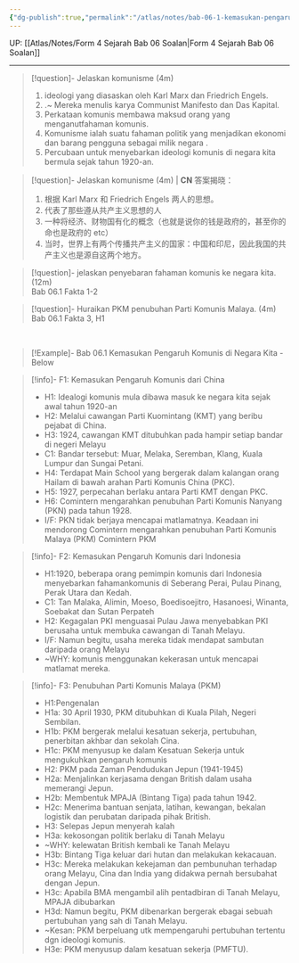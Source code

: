 ```yaml
---
{"dg-publish":true,"permalink":"/atlas/notes/bab-06-1-kemasukan-pengaruh-komunis-di-negara-kita/","noteIcon":""}
---
```


UP: [[Atlas/Notes/Form 4 Sejarah Bab 06 Soalan\|Form 4 Sejarah Bab 06 Soalan]]

---


> [!question]-  Jelaskan komunisme (4m)
>
> 1. ideologi yang diasaskan oleh Karl Marx dan Friedrich Engels. 
> 2. .~ Mereka menulis karya Communist Manifesto dan Das Kapital.
> 3. Perkataan komunis membawa maksud orang yang menganutfahaman komunis. 
> 4. Komunisme ialah suatu fahaman politik yang menjadikan ekonomi dan barang pengguna sebagai milik negara  .
> 5. Percubaan untuk menyebarkan ideologi komunis di negara kita bermula sejak tahun 1920-an. 

> [!question]- Jelaskan komunisme (4m) | **CN**
> 答案揭晓：  
> 1. 根据 Karl Marx 和 Friedrich Engels 两人的思想。  
> 2. 代表了那些遵从共产主义思想的人  
> 3. 一种将经济、财物国有化的概念（也就是说你的钱是政府的，甚至你的命也是政府的 etc）
> 4. 当时，世界上有两个传播共产主义的国家：中国和印尼，因此我国的共产主义也是源自这两个地方。

> [!question]- jelaskan penyebaran fahaman komunis ke negara kita. (12m)  
> Bab 06.1 Fakta 1-2

 > [!question]- Huraikan PKM penubuhan Parti Komunis Malaya. (4m)
 > Bab 06.1 Fakta 3, H1

<br>

> [!Example]- Bab 06.1 Kemasukan Pengaruh Komunis di Negara Kita - Below

> [!info]- F1: Kemasukan Pengaruh Komunis dari China
> - H1: Idealogi komunis mula dibawa masuk ke negara kita sejak awal tahun 1920-an     
> - H2: Melalui cawangan Parti Kuomintang  (KMT) yang beribu pejabat di China.
> - H3: 1924, cawangan KMT ditubuhkan pada hampir setiap bandar di negeri Melayu    
> - C1: Bandar tersebut: Muar, Melaka, Seremban, Klang, Kuala Lumpur dan Sungai Petani. 
> - H4: Terdapat Main School yang bergerak dalam kalangan orang Hailam di bawah arahan Parti Komunis China (PKC). 
> - H5: 1927, perpecahan berlaku antara Parti KMT dengan PKC.  
> - H6: Comintern mengarahkan penubuhan Parti Komunis Nanyang (PKN) pada tahun 1928.
> - I/F: PKN tidak berjaya mencapai matlamatnya. Keadaan ini mendorong Comintern  mengarahkan penubuhan Parti Komunis Malaya (PKM)  Comintern  PKM

> [!info]- F2: Kemasukan Pengaruh Komunis dari Indonesia
> - H1:1920, beberapa orang pemimpin komunis dari lndonesia menyebarkan fahamankomunis di Seberang Perai, Pulau Pinang, Perak Utara dan Kedah.
> - C1: Tan Malaka, Alimin, Moeso, Boedisoejitro, Hasanoesi, Winanta, Soebakat dan Sutan Perpateh
> - H2: Kegagalan PKI menguasai Pulau Jawa menyebabkan PKI berusaha untuk membuka cawangan di Tanah Melayu.
> - I/F: Namun begitu, usaha mereka tidak mendapat sambutan daripada orang Melayu
> - ~WHY: komunis menggunakan kekerasan untuk mencapai matlamat mereka.

> [!info]- F3: Penubuhan Parti Komunis Malaya (PKM)
> - H1:Pengenalan 
> - H1a: 30 April 1930, PKM ditubuhkan di Kuala Pilah, Negeri Sembilan.   
> - H1b: PKM bergerak melalui kesatuan sekerja, pertubuhan, penerbitan akhbar dan sekolah Cina.
> - H1c: PKM menyusup ke dalam Kesatuan Sekerja untuk mengukuhkan pengaruh komunis
> - H2: PKM pada Zaman Pendudukan Jepun (1941-1945)          
> - H2a: Menjalinkan kerjasama dengan British dalam usaha memerangi  Jepun.  
> - H2b: Membentuk MPAJA (Bintang Tiga) pada tahun 1942.   
> - H2c: Menerima bantuan senjata, latihan, kewangan, bekalan logistik dan  perubatan daripada pihak British.    
> - H3: Selepas Jepun menyerah kalah       
> - H3a: kekosongan politik  berlaku di Tanah Melayu 
> - ~WHY: kelewatan British kembali ke Tanah Melayu
> - H3b: Bintang Tiga keluar dari hutan dan melakukan kekacauan.    
> - H3c: Mereka melakukan kekejaman dan pembunuhan terhadap orang Melayu, Cina dan India yang didakwa pernah bersubahat dengan Jepun. 
> - H3c: Apabila BMA mengambil alih pentadbiran di Tanah Melayu, MPAJA dibubarkan
> - H3d: Namun begitu, PKM dibenarkan bergerak ebagai sebuah pertubuhan yang sah di Tanah Melayu. 
> - ~Kesan: PKM berpeluang utk mempengaruhi pertubuhan tertentu dgn ideologi komunis.
> - H3e: PKM menyusup dalam kesatuan sekerja (PMFTU).    